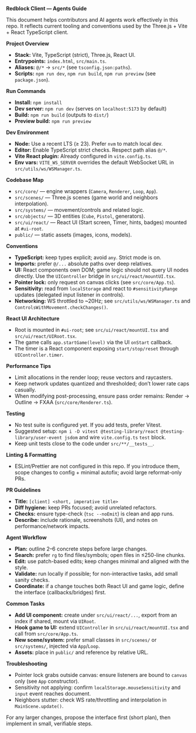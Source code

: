 **Redblock Client — Agents Guide**

This document helps contributors and AI agents work effectively in this repo. It reflects current tooling and conventions used by the Three.js + Vite + React TypeScript client.

**Project Overview**
- **Stack:** Vite, TypeScript (strict), Three.js, React UI.
- **Entrypoints:** `index.html`, `src/main.ts`.
- **Aliases:** `@/*` → `src/*` (see `tsconfig.json:paths`).
- **Scripts:** `npm run dev`, `npm run build`, `npm run preview` (see `package.json`).

**Run Commands**
- **Install:** `npm install`
- **Dev server:** `npm run dev` (serves on `localhost:5173` by default)
- **Build:** `npm run build` (outputs to `dist/`)
- **Preview build:** `npm run preview`

**Dev Environment**
- **Node:** Use a recent LTS (≥ 23). Prefer `nvm` to match local dev.
- **Editor:** Enable TypeScript strict checks. Respect path alias `@/*`.
- **Vite React plugin:** Already configured in `vite.config.ts`.
- **Env vars:** `VITE_WS_SERVER` overrides the default WebSocket URL in `src/utils/ws/WSManager.ts`.

**Codebase Map**
- `src/core/` — engine wrappers (`Camera`, `Renderer`, `Loop`, `App`).
- `src/scenes/` — Three.js scenes (game world and neighbors interpolation).
- `src/systems/` — movement/controls and related logic.
- `src/objects/` — 3D entities (`Cube`, `Pistol`, generators).
- `src/ui/react/` — React UI (Start screen, Timer, hints, badges) mounted at `#ui-root`.
- `public/` — static assets (images, icons, models).

**Conventions**
- **TypeScript:** keep types explicit; avoid `any`. Strict mode is on.
- **Imports:** prefer `@/...` absolute paths over deep relatives.
- **UI:** React components own DOM; game logic should not query UI nodes directly. Use the `UIController` bridge in `src/ui/react/mountUI.tsx`.
- **Pointer lock:** only request on canvas clicks (see `src/core/App.ts`).
- **Sensitivity:** read from `localStorage` and react to `#sensitivityRange` updates (delegated input listener in controls).
- **Networking:** WS throttled to ~20Hz; see `src/utils/ws/WSManager.ts` and `ControlsWithMovement.checkChanges()`.

**React UI Architecture**
- Root is mounted in `#ui-root`; see `src/ui/react/mountUI.tsx` and `src/ui/react/UIRoot.tsx`.
- The game calls `app.startGame(level)` via the UI `onStart` callback.
- The timer is a React component exposing `start/stop/reset` through `UIController.timer`.

**Performance Tips**
- Limit allocations in the render loop; reuse vectors and raycasters.
- Keep network updates quantized and thresholded; don’t lower rate caps casually.
- When modifying post-processing, ensure pass order remains: Render → Outline → FXAA (`src/core/Renderer.ts`).

**Testing**
- No test suite is configured yet. If you add tests, prefer Vitest.
- Suggested setup: `npm i -D vitest @testing-library/react @testing-library/user-event jsdom` and wire `vite.config.ts` `test` block.
- Keep unit tests close to the code under `src/**/__tests__`.

**Linting & Formatting**
- ESLint/Prettier are not configured in this repo. If you introduce them, scope changes to config + minimal autofix; avoid large reformat-only PRs.

**PR Guidelines**
- **Title:** `[client] <short, imperative title>`
- **Diff hygiene:** keep PRs focused; avoid unrelated refactors.
- **Checks:** ensure type-check (`tsc --noEmit`) is clean and app runs.
- **Describe:** include rationale, screenshots (UI), and notes on performance/network impacts.

**Agent Workflow**
- **Plan:** outline 2–6 concrete steps before large changes.
- **Search:** prefer `rg` to find files/symbols; open files in ≤250-line chunks.
- **Edit:** use patch-based edits; keep changes minimal and aligned with the style.
- **Validate:** run locally if possible; for non-interactive tasks, add small sanity checks.
- **Coordinate:** if a change touches both React UI and game logic, define the interface (callbacks/bridges) first.

**Common Tasks**
- **Add UI component:** create under `src/ui/react/...`, export from an index if shared, mount via `UIRoot`.
- **Hook game to UI:** extend `UIController` in `src/ui/react/mountUI.tsx` and call from `src/core/App.ts`.
- **New scene/system:** prefer small classes in `src/scenes/` or `src/systems/`, injected via `App`/`Loop`.
- **Assets:** place in `public/` and reference by relative URL.

**Troubleshooting**
- Pointer lock grabs outside canvas: ensure listeners are bound to `canvas` only (see `App` constructor).
- Sensitivity not applying: confirm `localStorage.mouseSensitivity` and `input` event reaches document.
- Neighbors stutter: check WS rate/throttling and interpolation in `MainScene.update()`.

For any larger changes, propose the interface first (short plan), then implement in small, verifiable steps.
